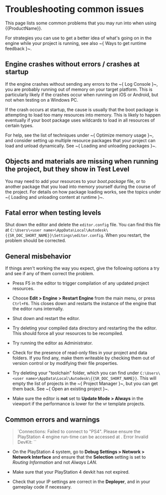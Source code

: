 # Troubleshooting common issues

This page lists some common problems that you may run into when using {{ProductName}}.

For strategies you can use to get a better idea of what's going on in the engine while your project is running, see also ~{ Ways to get runtime feedback }~.

## Engine crashes without errors / crashes at startup

If the engine crashes without sending any errors to the ~{ Log Console }~, you are probably running out of memory on your target platform. This is particularly likely if the crashes occur when running on iOS or Android, but not when testing on a Windows PC.

If the crash occurs at startup, the cause is usually that the boot package is attempting to load too many resources into memory. This is likely to happen eventually if your boot package uses wildcards to load in all resources of certain types.

For help, see the list of techniques under ~{ Optimize memory usage }~, and consider setting up multiple resource packages that your project can load and unload dynamically. See ~{ Loading and unloading packages }~.

## Objects and materials are missing when running the project, but they show in Test Level

You may need to add your resources to your *boot.package* file, or to another package that you load into memory yourself during the course of the project. For details on how package loading works, see the topics under ~{ Loading and unloading content at runtime }~.

## Fatal error when testing levels

Shut down the editor and delete the `editor.config` file. You can find this file at `C:\Users\<user name>\AppData\Local\Autodesk\{{SR_DOC_SHORT_NAME}}\Settings\editor.config`. When you restart, the problem should be corrected.

## General misbehavior

If things aren't working the way you expect, give the following options a try and see if any of them correct the problem.

-	Press F5 in the editor to trigger compilation of any updated project resources.

-	Choose **Edit > Engine > Restart Engine** from the main menu, or press `Ctrl+F6`. This closes down and restarts the instance of the engine that the editor runs internally.

-	Shut down and restart the editor.

-	Try deleting your compiled data directory and restarting the the editor. This should force all your resources to be recompiled.

-	Try running the editor as Administrator.

-	Check for the presence of read-only files in your project and data folders. If you find any, make them writeable by checking them out of version control or by modifying their file properties.

-	Try deleting your "toolchain" folder, which you can find under `C:\Users\<user name>\AppData\Local\Autodesk\{{SR_DOC_SHORT_NAME}}`. This will empty the list of projects in the ~{ Project Manager }~, but you can get them back. See ~{ Open an existing project }~.

-	Make sure the editor is **not** set to **Update Mode > Always** in the viewport if the performance is lower for the vr template projects.

## Common errors and warnings

>	`Connections: Failed to connect to "PS4". Please ensure the PlayStation 4 engine run-time can be accessed at <IP address>. Error Invalid DevKit: <IP Address>``

-	On the PlayStation 4 system, go to **Debug Settings > Network > Network Interface** and ensure that the **Selection** setting is set to *Routing Information* and not *Always LAN*.

-	Make sure that your PlayStation 4 devkit has not expired.

-	Check that your IP settings are correct in the **Deployer**, and in your gameplay code if necessary.
